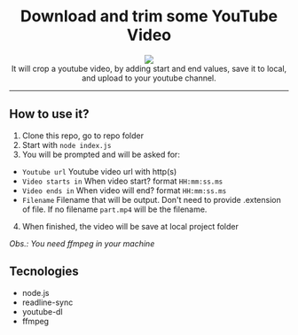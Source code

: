 <h1 align="center">Download and trim some YouTube Video</h1>
<p align="center"><img src="https://i.gyazo.com/8a83fbcebd7415f2bfa8b89a8b6ca3ce.gif"><br/>
It will crop a youtube video, by adding start and end values, save it to local, and upload to your youtube channel.
</p>

---

## How to use it?

1. Clone this repo, go to repo folder
2. Start with `node index.js`
3. You will be prompted and will be asked for:
- `Youtube url` Youtube video url with http(s)
- `Video starts in` When video start? format `HH:mm:ss.ms`
- `Video ends in` When video will end? format `HH:mm:ss.ms`
- `Filename` Filename that will be output. Don't need to provide .extension of file. If no filename `part.mp4` will be the filename.

4. When finished, the video will be save at local project folder

_Obs.: You need ffmpeg in your machine_

## Tecnologies

- node.js
- readline-sync
- youtube-dl
- ffmpeg
